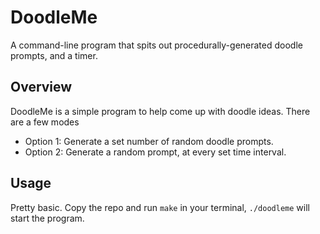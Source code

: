 # DoodleMe
A command-line program that spits out procedurally-generated doodle prompts, and a timer.

## Overview
DoodleMe is a simple program to help come up with doodle ideas. There are a few modes
- Option 1: Generate a set number of random doodle prompts.
- Option 2: Generate a random prompt, at every set time interval.

## Usage
Pretty basic. Copy the repo and run `make` in your terminal, `./doodleme` will start the program.